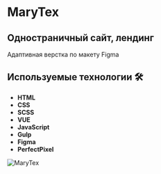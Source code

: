 # MaryTex
## Одностраничный сайт, лендинг
Адаптивная верстка по макету Figma<br>

## Используемые технологии 🛠️

- **HTML**
- **CSS**
- **SCSS**
- **VUE**
- **JavaScript**
- **Gulp**
- **Figma**
- **PerfectPixel**

<div><img src="https://github.com/Olga-Zyukina/marytex/blob/master/Screenshot.png" title="MaryTex" alt="MaryTex"/></div>
